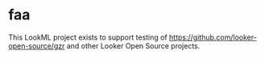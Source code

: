 # faa

This LookML project exists to support testing of https://github.com/looker-open-source/gzr and other
Looker Open Source projects.
